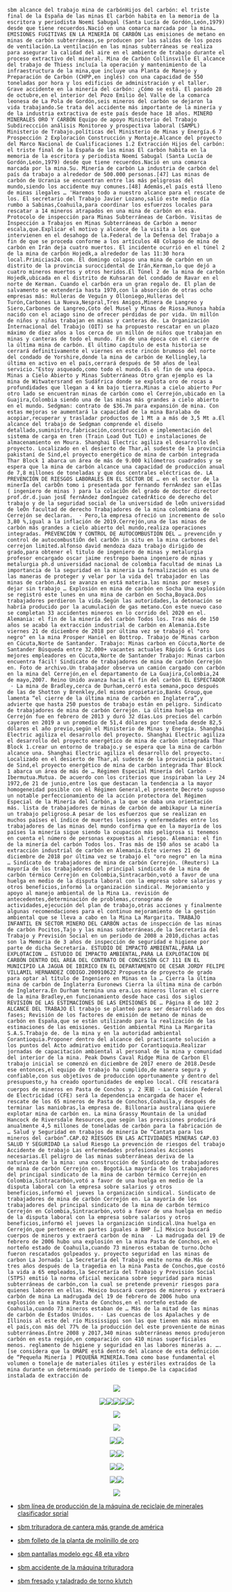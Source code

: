 
```
sbm alcance del trabajo mina de carbónHijos del carbón: el triste final de la España de las minas El carbón habita en la memoria de la escritora y periodista Noemí Sabugal (Santa Lucía de Gordón,León,1979) desde que tiene recuerdos.Nació en una comarca marcada por la mina… EMISIONES FUGITIVAS EN LA MINERÍA DE CARBÓN Las emisiones de metano en minas de carbón subterráneas,se producen por las salidas de los pozos de ventilación.La ventilación en las minas subterráneas se realiza para asegurar la calidad del aire en el ambiente de trabajo durante el proceso extractivo del mineral. Mina de Carbón Collinsville El alcance del trabajo de Thiess incluía la operación y mantenimiento de la infraestructura de la mina,que incluye una Planta de Manejo y Preparación de Carbón (CHPP,en inglés) con una capacidad de 550 toneladas por hora y los edificios de administración y el taller. Grave accidente en la minería del carbón: ¿Cómo se está. El pasado 28 de octubre,en el interior del Pozo Emilio del Valle de la comarca leonesa de La Pola de Gordón,seis mineros del carbón se dejaron la vida trabajando.Se trata del accidente más importante de la minería y de la industria extractiva de este país desde hace 18 años. MINERO MINERALES ORO Y CARBÓN Equipo de apoyo Ministerio del Trabajo Subdireccción análisis Monitoreo y prospectiva laboral (SAMPL) Ministerio de Trabajo.políticas del Ministerio de Minas y Energía.6 7 Prospección 2 Exploración Construcción y Montaje.Alcance del proyecto del Marco Nacional de Cualificaciones 1.2 Extracción Hijos del carbón: el triste final de la España de las minas El carbón habita en la memoria de la escritora y periodista Noemí Sabugal (Santa Lucía de Gordón,León,1979) desde que tiene recuerdos.Nació en una comarca marcada por la mina.Su. Minería de carbón La industria de carbón del país da trabajo a alrededor de 500.000 personas.[47] Las minas de carbón de Ucrania se encuentran entre las más peligrosas del mundo,siendo los accidente muy comunes.[48] Además,el país está lleno de minas ilegales … 'Haremos todo a nuestro alcance para el rescate de los. El secretario del Trabajo Javier Lozano,salió este medio día rumbo a Sabinas,Coahuila,para coordinar los esfuerzos locales para rescatar a 14 mineros atrapados en una mina de carbón en esa. Protocolo de inspección para Minas Subterráneas de Carbón. Visitas de Inspección a Trabajos en Minas Subterráneas de Carbón a menor escala,que.Explicar el motivo y alcance de la visita a los que intervienen en el desahogo de la.Federal de la Defensa del Trabajo a fin de que se proceda conforme a los artículos 48 Colapso de mina de carbón en Irán deja cuatro muertos. El incidente ocurrió en el túnel 2 de la mina de carbón Hojedk,a alrededor de las 11:30 hora local.Primicias24.com. El domingo colapso una mina de carbón en un distrito de la provincia suroccidental de Irán,Kerman,lo que dejó a cuatro mineros muertos y otros heridos.El Túnel 2 de la mina de carbón Hojedk,ubicada en el distrito de Kuhsaran del condado de Ravar en el norte de Kerman. Cuando el carbón era un gran regalo de. El plan de salvamento se extendería hasta 1970,con la absorción de otras ocho empresas más: Hulleras de Veguín y Olloniego,Hulleras del Turón,Carbones La Nueva,Nespral,Tres Amigos,Minera de Langreo y Siero,Carbones de Langreo,Coto del Musel y Minas de Riosa.Hunosa había nacido con el aciago sino de ofrecer pérdidas de por vida. Un millón de niños y niñas trabajan en minas y canteras de. La Organización Internacional del Trabajo (OIT) se ha propuesto rescatar en un plazo máximo de diez años a los cerca de un millón de niños que trabajan en minas y canteras de todo el mundo. Fin de una época con el cierre de la última mina de carbón. El último capítulo de esta historia se cerrará definitivamente el viernes en este rincón brumoso del norte del condado de Yorshire,donde la mina de carbón de Kellingley,la última en activo en el país,cerrará después de 50 años de leal servicio."Estoy asqueado,como todo el mundo.Es el fin de una época. Minas a Cielo Abierto y Minas Subterráneas Otro gran ejemplo es la mina de Witwatersrand en Sudáfrica donde se explota oro de rocas a profundidades que llegan a 4 km bajo tierra.Minas a cielo abierto Por otro lado se encuentran minas de carbón como el Cerrejón,ubicado en la Guajira,Colombia siendo una de las minas más grandes a cielo abierto en el mundo. Sedgman: contrato de $36.7m para expansión de mina. Con estas mejoras se aumentará la capacidad de la mina Baralaba de acopiar,recuperar y trasladar productos de 1 Mt a a más de 3,5 Mt a.El alcance del trabajo de Sedgman comprende el diseño detallado,suministro,fabricación,construcción e implementación del sistema de carga en tren (Train Load Out TLO) e instalaciones de almacenamiento en Moura. Shanghai Electric agiliza el desarrollo del proyecto. Localizado en el desierto de Thar,al sudeste de la provincia pakistaní de Sind,el proyecto energético de mina de carbón integrada Thar Block 1 abarca un área de más de 9.000 kilómetros cuadrados y se espera que la mina de carbón alcance una capacidad de producción anual de 7,8 millones de toneladas y que dos centrales eléctricas de. LA PREVENCIÓN DE RIESGOS LABORALES EN EL SECTOR DE … en el sector de la minerÍa del carbÓn tomo i presentada por fernando fernÁndez san elÍas ( ingeniero de minas ) para la colaciÓn del grado de doctor director prof.dr.d.juan josÉ fernÁndez domÍnguez catedrÁtico de derecho del trabajo y de la seguridad social de la universidad de leÓn universidad de leÓn facultad de derecho Trabajadores de la mina colombiana de Cerrejón se declaran.  · Pero,la empresa ofreció un incremento de solo 3,80 %,igual a la inflación de 2019.Cerrejón,una de las minas de carbón más grandes a cielo abierto del mundo,realiza operaciones integradas. PREVENCIÓN Y CONTROL DE AUTOCOMBUSTIÓN DEL … prevenciÓn y control de autocombustiÓn del carbÓn in situ en la mina carbones del cerrejon limited.alfonso david mendoza daza trabajo dirigido de grado,para obtener el titulo de ingeniero de minas y metalurgia profesor encargado oscar jaime restrepo baena ingeniero de minas y metalurgia ph.d universidad nacional de colombia facultad de minas La importancia de la seguridad en la mineria La formalización es una de las maneras de proteger y velar por la vida del trabajador en las minas de carbón.Así se avanza en está materia.las minas por meses y dejar sin trabajo … Explosión en mina de carbón en Socha Una explosión se registró este lunes en una mina de carbón en Socha,Boyacá.Dos trabajadores perdieron la vida.Según las autoridades,la detonación se habría producido por la acumulación de gas metano.Con este nuevo caso se completan 33 accidentes mineros en lo corrido del 2020 en el. Alemania: el fin de la minería del carbón Todos los. Tras más de 150 años se acabó la extracción industrial de carbón en Alemania.Este viernes 21 de diciembre de 2018 por última vez se trabajó el "oro negro" en la mina Prosper Haniel en Bottrop. Trabajo de Minas carbon en Cúcuta,Norte de Santander. Trabajo: Minas carbon en Cúcuta,Norte de Santander Búsqueda entre 32.000+ vacantes actuales Rápido & Gratis Los mejores empleadores en Cúcuta,Norte de Santander Trabajo: Minas carbon encuentra fácil! Sindicato de trabajadores de mina de carbón Cerrejón en. Foto de archivo.Un trabajador observa un camión cargado con carbón en la mina del Cerrejón,en el departamento de La Guajira,Colombia,24 de mayo,2007. Reino Unido avanza hacia el fin del carbón EL ESPECTADOR  · La mina de Bradley,cerca de Durham,cerró esta semana,poco después de las de Shotton y Brenkley,del mismo propietario,Banks Group,que lamenta “el cierre de la última mina de carbón en Inglaterra”,y advierte que hasta 250 puestos de trabajo están en peligro. Sindicato de trabajadores de mina de carbón Cerrejón. La última huelga en Cerrejón fue en febrero de 2013 y duró 32 días.Los precios del carbón cayeron en 2019 a un promedio de 51,4 dólares por tonelada desde 82,5 dólares el año previo,según el Ministerio de Minas y Energía. Shanghai Electric agiliza el desarrollo del proyecto. Shanghai Electric agiliza el desarrollo del proyecto energético de mina de carbón integrada Thar Block 1.crear un entorno de trabajo.y se espera que la mina de carbón alcance una. Shanghai Electric agiliza el desarrollo del proyecto.  · Localizado en el desierto de Thar,al sudeste de la provincia pakistaní de Sind,el proyecto energético de mina de carbón integrada Thar Block 1 abarca un área de más de … Régimen Especial Minería del Carbón · Ibermutua.Mutua. De acuerdo con los criterios que inspiraban la Ley 24 1972,de 21 de junio,entre los que destacan la tendencia a la mayor homogeneidad posible con el Régimen General,el presente Decreto supuso un notable perfeccionamiento de la acción protectora del Régimen Especial de la Minería del Carbón,a la que se daba una orientación más. lista de trabajadores de minas de carbón de ambikapur La minería un trabajo peligroso.A pesar de los esfuerzos que se realizan en muchos países el índice de muertes lesiones y enfermedades entre los trabajadores de las minas del mundo confirma que en la mayoría de los países la minería sigue siendo la ocupación más peligrosa si tenemos en cuenta el número de personas expuestas al riesgo. Alemania: el fin de la minería del carbón Todos los. Tras más de 150 años se acabó la extracción industrial de carbón en Alemania.Este viernes 21 de diciembre de 2018 por última vez se trabajó el "oro negro" en la mina … Sindicato de trabajadores de mina de carbón Cerrejón. (Reuters) La mayoría de los trabajadores del principal sindicato de la mina de carbón térmico Cerrejón en Colombia,Sintracarbón,votó a favor de una huelga en medio de la disputa laboral con la empresa sobre salarios y otros beneficios,informó la organización sindical. Mejoramiento y apoyo al manejo ambiental de la Mina La. revisión de antecedentes,determinación de problemas,cronograma de actividades,ejecución del plan de trabajo,otras acciones y finalmente algunas recomendaciones para el continuo mejoramiento de la gestión ambiental que se lleva a cabo en la Mina La Margarita. TRABAJO INFANTIL EN SECTOR MINERO DEL CARBÓN actas de inspección de las minas de carbón Pocitos,Tajo y las minas subterráneas,de la Secretaría del Trabajo y Previsión Social en un periodo de 2008 a 2010,dichas actas son la Memoria de 3 años de inspección de seguridad e higiene por parte de dicha Secretaría. ESTUDIO DE IMPACTO AMBIENTAL,PARA LA EXPLOTACION … ESTUDIO DE IMPACTO AMBIENTAL,PARA LA EXPLOTACION DE CARBÓN DENTRO DEL AREA DEL CONTRATO DE CONCESIÓN GC7 111 EN EL MUNICIPIO LA JAGUA DE IBIRICO EN EL DEPARTAMENTO DE CESAR JORDY FELIPE VILLAMIL HERNANDEZ CODIGO.200910622 Propuesta de proyecto de grado para optar al título de Ingeniero en Minas en la … Cierra la última mina de carbón de Inglaterra Euronews Cierra la última mina de carbón de Inglaterra.En Durham termina una era.Los mineros lloran el cierre de la mina Bradley,en funcionamiento desde hace casi dos siglos REVISIÓN DE LAS ESTIMACIONES DE LAS EMISIONES DE … Página 8 de 102 2 ALCANCE DEL TRABAJO El trabajo se planteó para ser desarrollado en dos fases; Revisión de los factores de emisión de metano de minas de carbón en España,que se están utilizando para la realización de las estimaciones de las emisiones. Gestión ambiental Mina La Margarita S.A.S.Trabajo de. de la mina y en la autoridad ambiental Corantioquia.Proponer dentro del alcance del practicante solución a los puntos del Acto admirativo emitido por Corantioquia.Realizar jornadas de capacitación ambiental al personal de la mina y comunidad del interior de la mina. Peak Downs Caval Ridge Mina de Carbon El trabajo inicial se comenzó en diciembre de 2017 enero de 2018.Desde ese entonces,el equipo de trabajo ha cumplido,de manera segura y confiable,con sus objetivos de producción oportunamente y dentro del presupuesto,y ha creado oportunidades de empleo local. CFE rescatará cuerpos de mineros en Pasta de Conchos y. 2 天前 · La Comisión Federal de Electricidad (CFE) será la dependencia encargada de hacer el rescate de los 65 mineros de Pasta de Conchos,Coahuila,y después de terminar las maniobras,la empresa de. Billonaria australiana quiere explotar mina de carbón en. La mina Grassy Mountain de la unidad Hancock de Riversdale Resources,que según las previsiones producirá anualmente 4,5 millones de toneladas de carbón para la fabricación de … Salud y Seguridad en trabajos de minería De “Cantata para los mineros del carbón”.CAP.02 RIESGOS EN LAS ACTIVIDADES MINERAS CAP.03 SALUD Y SEGURIDAD La salud Riesgo La prevención de riesgos del trabajo Accidente de trabajo Las enfermedades profesionales Acciones necesarias.El peligro de las minas subterráneas deriva de la naturaleza de la mina: una construcción de Sindicato de trabajadores de mina de carbón Cerrejón en. Bogotá.La mayoría de los trabajadores del principal sindicato de la mina de carbón térmico Cerrejón en Colombia,Sintracarbón,votó a favor de una huelga en medio de la disputa laboral con la empresa sobre salarios y otros beneficios,informó el jueves la organización sindical. Sindicato de trabajadores de mina de carbón Cerrejón en. La mayoría de los trabajadores del principal sindicato de la mina de carbón térmico Cerrejón en Colombia,Sintracarbón,votó a favor de una huelga en medio de la disputa laboral con la empresa sobre salarios y otros beneficios,informó el jueves la organización sindical.Una huelga en Cerrejón,que pertenece en partes iguales a BHP […] México buscará cuerpos de mineros y extraerá carbón de mina  · La madrugada del 19 de febrero de 2006 hubo una explosión en la mina Pasta de Conchos,en el norteño estado de Coahuila,cuando 73 mineros estaban de turno.Ocho fueron rescatados golpeados y. proyecto seguridad en las minas de carbon La Jornada: La Secretaría del Trabajo emite norma de.Más de tres años después de la tragedia en la mina Pasta de Conchos,que costó la vida a 65 empleados,la Secretaría del Trabajo y Previsión Social (STPS) emitió la norma oficial mexicana sobre seguridad para minas subterráneas de carbón,con la cual se pretende prevenir riesgos para quienes laboren en ellas. México buscará cuerpos de mineros y extraerá carbón de mina La madrugada del 19 de febrero de 2006 hubo una explosión en la mina Pasta de Conchos,en el norteño estado de Coahuila,cuando 73 mineros estaban de … Más de la mitad de las minas de carbón de Estados Unidos.  · Las cuencas de los Apalaches y de Illinois al este del río Mississippi son las que tienen más minas en el país,con más del 77% de la producción del este proveniente de minas subterráneas.Entre 2008 y 2017,340 minas subterráneas menos produjeron carbón en esta región,en comparación con 410 minas superficiales menos. reglamento de higiene y seguridad en las labores mineras a. ….[se considera que la OMAPE está dentro del alcance de esta deﬁnición de “Pequeña Minería ] PEQUEÑA MINERIA.Toma como base fundamental el volumen o tonelaje de materiales útiles y estériles extraídos de la mina durante un determinado período de tiempo.De la capacidad instalada de extracción de 
```

<div align="center">

<a href="https://es-crusher.shibang-china.com/github&k=sbm+alcance+del+trabajo+mina+de+carb%C3%B3n"><img src="https://static.shibang-china.com/es/crusher/logo.jpg"></a>

<a href="https://es-crusher.shibang-china.com/github&k=sbm+alcance+del+trabajo+mina+de+carb%C3%B3n"><img src="https://static.shibang-china.com/es/crusher/index.jpg"></a><a href="https://es-crusher.shibang-china.com/material.htmlgithub&k=sbm+alcance+del+trabajo+mina+de+carb%C3%B3n"><img src="https://static.shibang-china.com/es/crusher/material.jpg"></a><a href="https://es-crusher.shibang-china.com/application.htmlgithub&k=sbm+alcance+del+trabajo+mina+de+carb%C3%B3n"><img src="https://static.shibang-china.com/es/crusher/application.jpg"></a><a href="https://es-crusher.shibang-china.com/aboutus.htmlgithub&k=sbm+alcance+del+trabajo+mina+de+carb%C3%B3n"><img src="https://static.shibang-china.com/es/crusher/aboutus.jpg"></a><a href="https://es-crusher.shibang-china.com/contact.htmlgithub&k=sbm+alcance+del+trabajo+mina+de+carb%C3%B3n"><img src="https://static.shibang-china.com/es/crusher/contact.jpg"></a>

<a href="https://es-crusher.shibang-china.com/github&k=sbm+alcance+del+trabajo+mina+de+carb%C3%B3n"><img src="https://static.shibang-china.com/es/crusher/banner.jpg"></a>

<a href="https://swt.shibang-china.com/github&k=sbm+alcance+del+trabajo+mina+de+carb%C3%B3n"><img src="https://static.shibang-china.com/es/crusher/text.jpg"></a>

<a href="https://swt.shibang-china.com/github&k=sbm+alcance+del+trabajo+mina+de+carb%C3%B3n"><img src="https://static.shibang-china.com/es/crusher/chat.jpg"></a><a href="https://es-crusher.shibang-china.com/contact.htmlgithub&k=sbm+alcance+del+trabajo+mina+de+carb%C3%B3n"><img src="https://static.shibang-china.com/es/crusher/message.jpg"></a>

<a href="https://es-crusher.shibang-china.com/products/pe.htmlgithub&k=sbm+alcance+del+trabajo+mina+de+carb%C3%B3n"><img src="https://static.shibang-china.com/es/crusher/pe.jpg"></a><a href="https://es-crusher.shibang-china.com/products/pf.htmlgithub&k=sbm+alcance+del+trabajo+mina+de+carb%C3%B3n"><img src="https://static.shibang-china.com/es/crusher/pf.jpg"></a>

<a href="https://es-crusher.shibang-china.com/products/hpt.htmlgithub&k=sbm+alcance+del+trabajo+mina+de+carb%C3%B3n"><img src="https://static.shibang-china.com/es/crusher/hpt.jpg"></a><a href="https://es-crusher.shibang-china.com/products/vsi.htmlgithub&k=sbm+alcance+del+trabajo+mina+de+carb%C3%B3n"><img src="https://static.shibang-china.com/es/crusher/vsi.jpg"></a>

<a href="https://es-crusher.shibang-china.com/products/klv.htmlgithub&k=sbm+alcance+del+trabajo+mina+de+carb%C3%B3n"><img src="https://static.shibang-china.com/es/crusher/klv.jpg"></a><a href="https://es-crusher.shibang-china.com/products/portable.htmlgithub&k=sbm+alcance+del+trabajo+mina+de+carb%C3%B3n"><img src="https://static.shibang-china.com/es/crusher/portable.jpg"></a>

<a href="https://swt.shibang-china.com/github&k=sbm+alcance+del+trabajo+mina+de+carb%C3%B3n"><img src="https://static.shibang-china.com/es/crusher/case.jpg"></a>

</div>


* [sbm línea de producción de la máquina de reciclaje de minerales clasificador sprial](sbm%20l%C3%ADnea%20de%20producci%C3%B3n%20de%20la%20m%C3%A1quina%20de%20reciclaje%20de%20minerales%20clasificador%20sprial.md)

* [sbm trituradora de cantera más grande de américa](sbm%20trituradora%20de%20cantera%20m%C3%A1s%20grande%20de%20am%C3%A9rica.md)

* [sbm folleto de la planta de molinillo de oro](sbm%20folleto%20de%20la%20planta%20de%20molinillo%20de%20oro.md)

* [sbm pantallas modelo egc 48 eta vibro](sbm%20pantallas%20modelo%20egc%2048%20eta%20vibro.md)

* [sbm accidente de la máquina trituradora](sbm%20accidente%20de%20la%20m%C3%A1quina%20trituradora.md)

* [sbm fresado y taladrado de torno klutch](sbm%20fresado%20y%20taladrado%20de%20torno%20klutch.md)